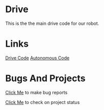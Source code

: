 # Drive
This is the the main drive code for our robot.

# Links
[Drive Code](https://github.com/Globalfun32y439y54/Vex-Code)
[Autonomous Code](https://github.com/Globalfun32y439y54/Vex-Code/tree/Auto)

# Bugs And Projects
[Click Me](https://github.com/Globalfun32y439y54/Vex-Code/issues) to make bug reports

[Click Me](https://github.com/users/Globalfun32y439y54/projects/1) to check on project status